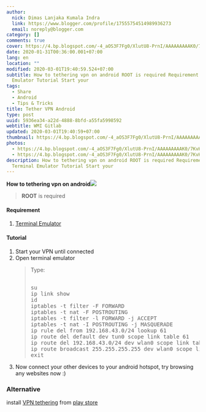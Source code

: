 ```yaml
---
author:
  nick: Dimas Lanjaka Kumala Indra
  link: https://www.blogger.com/profile/17555754514989936273
  email: noreply@blogger.com
category: []
comments: true
cover: https://4.bp.blogspot.com/-4_aOS3F7Fg0/XlutU8-PrnI/AAAAAAAAAK0/7KvHUpX78WQw8a-2MYQjo-P1Oq9Mv1zTACLcBGAsYHQ/s1600/imgingest-2117968900021071073.png
date: 2020-01-31T00:36:00.001+07:00
lang: en
location: ""
modified: 2020-03-01T19:40:59.524+07:00
subtitle: How to tethering vpn on android ROOT is required Requirement Terminal
  Emulator Tutorial Start your
tags:
  - Share
  - Android
  - Tips & Tricks
title: Tether VPN Android
type: post
uuid: 5936ea34-a22d-4888-8bfd-a55fa5998592
webtitle: WMI Gitlab
updated: 2020-03-01T19:40:59+07:00
thumbnail: https://4.bp.blogspot.com/-4_aOS3F7Fg0/XlutU8-PrnI/AAAAAAAAAK0/7KvHUpX78WQw8a-2MYQjo-P1Oq9Mv1zTACLcBGAsYHQ/s1600/imgingest-2117968900021071073.png
photos:
  - https://4.bp.blogspot.com/-4_aOS3F7Fg0/XlutU8-PrnI/AAAAAAAAAK0/7KvHUpX78WQw8a-2MYQjo-P1Oq9Mv1zTACLcBGAsYHQ/s1600/imgingest-2117968900021071073.png
  - https://4.bp.blogspot.com/-4_aOS3F7Fg0/XlutU8-PrnI/AAAAAAAAAK0/7KvHUpX78WQw8a-2MYQjo-P1Oq9Mv1zTACLcBGAsYHQ/s1600/imgingest-2117968900021071073.png
description: How to tethering vpn on android ROOT is required Requirement
  Terminal Emulator Tutorial Start your
---
```


<div dir="ltr" style="text-align: left;" trbidi="on">  <b>How to tethering vpn on android</b><a href="https://4.bp.blogspot.com/-4_aOS3F7Fg0/XlutU8-PrnI/AAAAAAAAAK0/7KvHUpX78WQw8a-2MYQjo-P1Oq9Mv1zTACLcBGAsYHQ/s1600/imgingest-2117968900021071073.png" imageanchor="1" rel="noopener noreferer nofollow"><img border="0" src="https://4.bp.blogspot.com/-4_aOS3F7Fg0/XlutU8-PrnI/AAAAAAAAAK0/7KvHUpX78WQw8a-2MYQjo-P1Oq9Mv1zTACLcBGAsYHQ/s1600/imgingest-2117968900021071073.png" data-original-width="300" data-original-height="300"></a>  <br>  <blockquote>    <b>ROOT</b> is required</blockquote>  <h4 style="text-align: left;">    Requirement</h4>  <div style="text-align: left;">  </div>  <ol style="text-align: left;">    <li><a href="https://play.google.com/store/apps/details?id=jackpal.androidterm&amp;hl=in" rel="noopener noreferer nofollow" target="_blank">Terminal Emulator</a></li>  </ol>  <h4 style="text-align: left;">    Tutorial</h4>  <div style="text-align: left;">  </div>  <ol style="text-align: left;">    <li>Start your VPN until connected</li>    <li>Open terminal emulator</li>   <blockquote>    Type:<br>    <pre><br>su<br>ip link show<br>id<br>iptables -t filter -F FORWARD<br>iptables -t nat -F POSTROUTING<br>iptables -t filter -l FORWARD -j ACCEPT<br>iptables -t nat -I POSTROUTING -j MASQUERADE<br>ip rule del from 192.168.43.0/24 lookup 61<br>ip route del default dev tun0 scope link table 61<br>ip route del 192.168.43.0/24 dev wlan0 scope link table 61<br>ip route broadcast 255.255.255.255 dev wlan0 scope link table 61<br>exit<br></pre>  </blockquote>  <li>Now connect your other devices to your android hotspot, try browsing any websites now :)</li></ol><h3>Alternative</h3><p>  install <a href="https://play.google.com/store/apps/details?id=com.ardadem.vpntethering&amp;hl=en" target="_blank" rel="noopener noreferer nofollow">VPN tethering</a> from <a href="https://play.google.com/store/apps/details?id=com.ardadem.vpntethering&amp;hl=en" target="_blank" rel="noopener noreferer nofollow">play store</a></p></div>